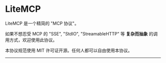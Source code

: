 # LiteMCP

LiteMCP 是一个精简的 "MCP 协议"。

如果不想忍受 MCP 的 "SSE", "StdIO", "StreamableHTTP" 等 **复杂而抽象** 的调用方式，欢迎使用此协议。

本协议规范使用 MIT 许可证开源。任何人都可以自由使用本协议。

---


